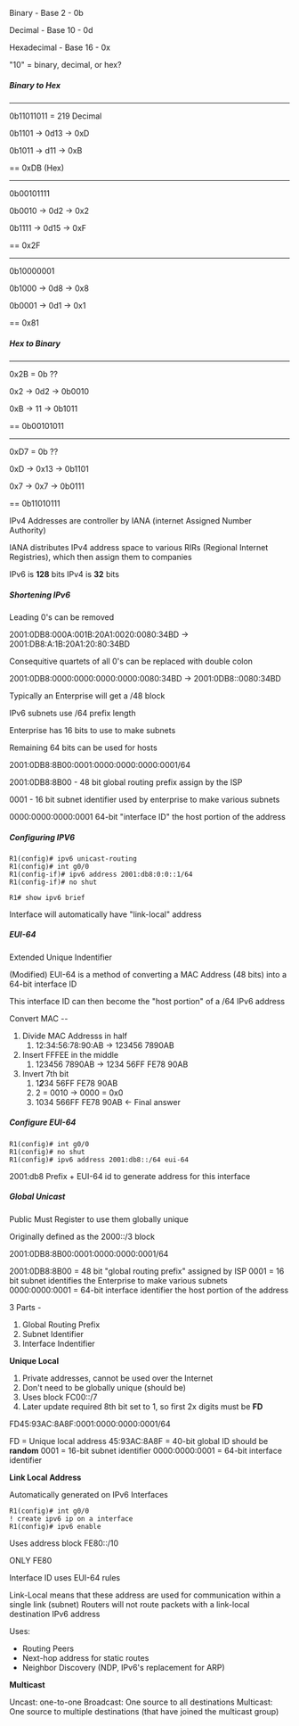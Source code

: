Binary - Base 2 - 0b

Decimal - Base 10 - 0d

Hexadecimal - Base 16 - 0x

"10" = binary, decimal, or hex?

##### **Binary to Hex**
________


0b11011011 = 219 Decimal

0b1101 -> 0d13 -> 0xD

0b1011 -> d11 -> 0xB

== 0xDB (Hex)

_____________

0b00101111

0b0010 -> 0d2 -> 0x2

0b1111 -> 0d15 -> 0xF

== 0x2F

_______________

0b10000001

0b1000 -> 0d8 -> 0x8

0b0001 -> 0d1 -> 0x1

== 0x81

##### **Hex to Binary** 
___________
0x2B = 0b ??

0x2 -> 0d2 -> 0b0010

0xB -> 11 -> 0b1011

== 0b00101011

---------------------

0xD7 = 0b ??

0xD -> 0x13 -> 0b1101

0x7 -> 0x7 -> 0b0111

== 0b11010111

IPv4 Addresses are controller by IANA (internet Assigned Number Authority)

IANA distributes IPv4 address space to various RIRs (Regional Internet Registries), which then assign them to companies

IPv6 is **128** bits
IPv4 is **32** bits

##### Shortening IPv6

Leading 0's can be removed

2001:0DB8:000A:001B:20A1:0020:0080:34BD ->
2001:DB8:A:1B:20A1:20:80:34BD

Consequitive quartets of all 0's can be replaced with double colon

2001:0DB8:0000:0000:0000:0000:0080:34BD ->
2001:0DB8::0080:34BD

Typically an Enterprise will get a /48 block

IPv6 subnets use /64 prefix length

Enterprise has 16 bits to use to make subnets

Remaining 64 bits can be used for hosts

2001:0DB8:8B00:0001:0000:0000:0000:0001/64

2001:0DB8:8B00 - 48 bit global routing prefix assign by the ISP

0001 - 16 bit subnet identifier used by enterprise to make various subnets

0000:0000:0000:0001 64-bit "interface ID" the host portion of the address

##### Configuring IPV6

```
R1(config)# ipv6 unicast-routing
R1(config)# int g0/0
R1(config-if)# ipv6 address 2001:db8:0:0::1/64
R1(config-if)# no shut
```

```
R1# show ipv6 brief
```

Interface will automatically have "link-local" address

##### EUI-64

Extended Unique Indentifier

(Modified) EUI-64 is a method of converting a MAC Address (48 bits) into a 64-bit interface ID

This interface ID can then become the "host portion" of a /64 IPv6 address

Convert MAC --
1. Divide MAC Addresss in half
	1. 12:34:56:78:90:AB -> 123456    7890AB
2. Insert FFFEE in the middle
	1. 123456    7890AB -> 1234 56FF FE78 90AB
3. Invert 7th bit
	1. 1***2***34 56FF FE78 90AB
	2. 2 = 0010 -> 0000 = 0x0
	3. 1034 566FF FE78 90AB <- Final answer


##### Configure EUI-64

```
R1(config)# int g0/0
R1(config)# no shut
R1(config)# ipv6 address 2001:db8::/64 eui-64
```

2001:db8 Prefix + EUI-64 id to generate address for this interface

##### Global Unicast

Public
Must Register to use them globally unique

Originally defined as the 2000::/3 block

2001:0DB8:8B00:0001:0000:0000:0001/64

2001:0DB8:8B00 = 48 bit "global routing prefix" assigned by ISP
0001 = 16 bit subnet identifies the Enterprise to make various subnets
0000:0000:0001 = 64-bit interface identifier the host portion of the address

3 Parts -
1. Global Routing Prefix
2. Subnet Identifier
3. Interface Indentifier

**Unique Local**
1. Private addresses, cannot be used over the Internet
2. Don't need to be globally unique (should be)
3. Uses block FC00::/7
4. Later update required 8th bit set to 1, so first 2x digits must be **FD**

FD45:93AC:8A8F:0001:0000:0000:0001/64

FD = Unique local address
45:93AC:8A8F = 40-bit global ID should be **random**
0001 = 16-bit subnet identifier
0000:0000:0001 = 64-bit interface identifier

**Link Local Address**

Automatically generated on IPv6 Interfaces

```
R1(config)# int g0/0
! create ipv6 ip on a interface
R1(config)# ipv6 enable
```

Uses address block FE80::/10

ONLY FE80

Interface ID uses EUI-64 rules

Link-Local means that these address are used for communication within a single link (subnet)  Routers will not route packets with a link-local destination IPv6 address

Uses: 
* Routing Peers
* Next-hop address for static routes
* Neighbor Discovery (NDP, IPv6's replacement for ARP)

**Multicast**

Uncast: one-to-one
Broadcast: One source to all destinations
Multicast: One source to multiple destinations (that have joined the multicast group)


